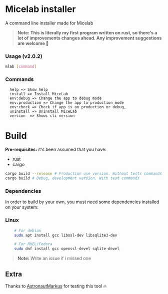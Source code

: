 # Micelab installer
A command line installer made for <a>Micelab</a>

>**Note: This is literally my first program written on rust, so there's a lot of improvements changes ahead. Any improvement suggestions are welcome 🗿**

### Usage (v2.0.2)
```bash
mlab [command]
```
### Commands
```
  help => Show help
  install => Install MiceLab
  env:debug => Change the app to debug mode
  env:production => Change the app to production mode
  env:check => Check if app is on production or debug,
  uninstall => Uninstall MiceLab 
  version  => Shows cli version
```

# Build
**Pre-requisites:**
it's been assumed that you have:
- rust
- cargo

```bash
cargo build --release # Production use version. Without tests commands.
cargo build # Debug, development version. With test commands
```
  
### Dependencies
In order to build by your own, you must need some dependencies installed on your system:
### Linux
```bash
    # For debian
    sudo apt install gcc libssl-dev libsqlite3-dev
```
```bash
    # For RHEL/Fedora
    sudo dnf install gcc openssl-devel sqlite-devel
```
> **Note:** Write an issue if i missed one

## Extra
Thanks to <a href="https://github.com/AstronautMarkus">AstronautMarkus</a> for testing this tool 🔥
